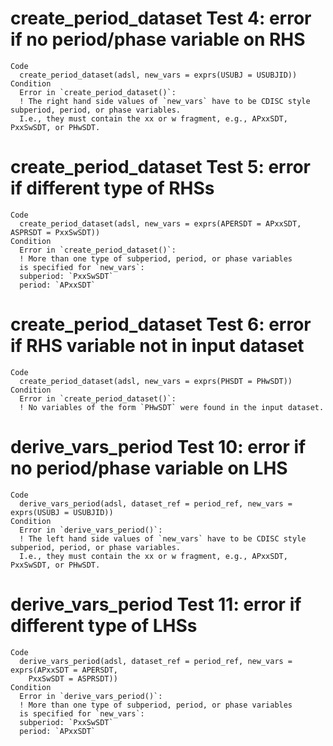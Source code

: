 # create_period_dataset Test 4: error if no period/phase variable on RHS

    Code
      create_period_dataset(adsl, new_vars = exprs(USUBJ = USUBJID))
    Condition
      Error in `create_period_dataset()`:
      ! The right hand side values of `new_vars` have to be CDISC style subperiod, period, or phase variables.
      I.e., they must contain the xx or w fragment, e.g., APxxSDT, PxxSwSDT, or PHwSDT.

# create_period_dataset Test 5: error if different type of RHSs

    Code
      create_period_dataset(adsl, new_vars = exprs(APERSDT = APxxSDT, ASPRSDT = PxxSwSDT))
    Condition
      Error in `create_period_dataset()`:
      ! More than one type of subperiod, period, or phase variables
      is specified for `new_vars`:
      subperiod: `PxxSwSDT`
      period: `APxxSDT`

# create_period_dataset Test 6: error if RHS variable not in input dataset

    Code
      create_period_dataset(adsl, new_vars = exprs(PHSDT = PHwSDT))
    Condition
      Error in `create_period_dataset()`:
      ! No variables of the form `PHwSDT` were found in the input dataset.

# derive_vars_period Test 10: error if no period/phase variable on LHS

    Code
      derive_vars_period(adsl, dataset_ref = period_ref, new_vars = exprs(USUBJ = USUBJID))
    Condition
      Error in `derive_vars_period()`:
      ! The left hand side values of `new_vars` have to be CDISC style subperiod, period, or phase variables.
      I.e., they must contain the xx or w fragment, e.g., APxxSDT, PxxSwSDT, or PHwSDT.

# derive_vars_period Test 11: error if different type of LHSs

    Code
      derive_vars_period(adsl, dataset_ref = period_ref, new_vars = exprs(APxxSDT = APERSDT,
        PxxSwSDT = ASPRSDT))
    Condition
      Error in `derive_vars_period()`:
      ! More than one type of subperiod, period, or phase variables
      is specified for `new_vars`:
      subperiod: `PxxSwSDT`
      period: `APxxSDT`


